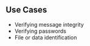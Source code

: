 Use Cases
---------

- Verifying message integrity
- Verifying passwords
- File or data identification
